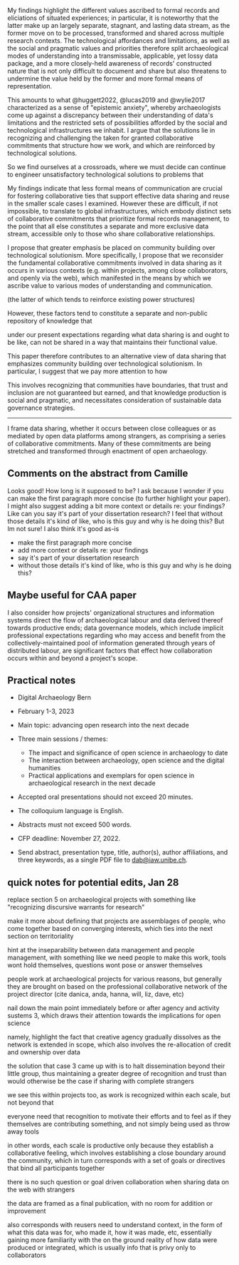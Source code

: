 
My findings highlight the different values ascribed to formal records and eliciations of situated experiences; in particular, it is noteworthy that the latter make up an largely separate, stagnant, and lasting data stream, as the former move on to be processed, transformed and shared across multiple research contexts. The technological affordances and limitations, as well as the social and pragmatic values and priorities therefore split archaeological modes of understanding into a transmissable, applicable, yet lossy data package, and a more closely-held awareness of records' constructed nature that is not only difficult to document and share but also threatens to undermine the value held by the former and more formal means of representation.

This amounts to what @huggett2022, @lucas2019 and @wylie2017 characterized as a sense of "epistemic anxiety", whereby archaeologists come up against a discrepancy between their understanding of data's limitations and the restricted sets of possibilities afforded by the social and technological infrastructures we inhabit. I argue that the solutions lie in recognizing and challenging the taken for granted collaborative commitments that structure how we work, and which are reinforced by technological solutions.


So we find ourselves at a crossroads, where we must decide can continue to engineer unsatisfactory technological solutions to problems that 



My findings indicate that less formal means of communication are crucial for fostering collaborative ties that support effective data sharing and reuse in the smaller scale cases I examined. However these are difficult, if not impossible, to translate to global infrastructures, which embody distinct sets of collaborative commitments that prioritize formal records management, to the point that all else constitutes a separate and more exclusive data stream, accessible only to those who share collaborative relationships.

I propose that greater emphasis be placed on community building over technological solutionism. More specifically, I propose that we reconsider the fundamental collaborative commitments involved in data sharing as it occurs in various contexts (e.g. within projects, among close collaborators, and openly via the web), which manifested in the means by which we ascribe value to various modes of understanding and communication.



(the latter of which tends to reinforce existing power structures)

However, these factors tend to constitute a separate and non-public repository of knowledge that

under our present expectations regarding what data sharing is and ought to be like, can not be shared in a way that maintains their functional value.

This paper therefore contributes to an alternative view of data sharing that emphasizes community building over technological solutionism. In particular, I suggest that we pay more attention to how

This involves recognizing that communities have boundaries, that trust and inclusion are not guaranteed but earned, and that knowledge production is social and pragmatic, and necessitates consideration of sustainable data governance strategies.

---

I frame data sharing, whether it occurs between close colleagues or as mediated by open data platforms among strangers, as comprising a series of collaborative commitments. Many of these commitments are being stretched and transformed through enactment of open archaeology.


## Comments on the abstract from Camille
Looks good! How long is it supposed to be? I ask because I wonder if you can make the first paragraph more concise (to further highlight your paper). I might also suggest adding a bit more context or details re: your findings? Like can you say it's part of your dissertation research? I feel that without those details it's kind of like, who is this guy and why is he doing this? But Im not sure! I also think it's good as-is

- make the first paragraph more concise
- add more context or details re: your findings
- say it's part of your dissertation research
- without those details it's kind of like, who is this guy and why is he doing this?


## Maybe useful for CAA paper

I also consider how projects' organizational structures and information systems direct the flow of archaeological labour and data derived thereof towards productive ends; data governance models, which include implicit professional expectations regarding who may access and benefit from the collectively-maintained pool of information generated through years of distributed labour, are significant factors that effect how collaboration occurs within and beyond a project's scope.


## Practical notes
- Digital Archaeology Bern
- February 1-3, 2023

- Main topic: advancing open research into the next decade
- Three main sessions / themes:
  - The impact and significance of open science in archaeology to date
  - The interaction between archaeology, open science and the digital humanities
  - Practical applications and exemplars for open science in archaeological research in the next decade

- Accepted oral presentations should not exceed 20 minutes.
- The colloquium language is English.
- Abstracts must not exceed 500 words.
- CFP deadline: November 27, 2022.
- Send abstract, presentation type, title, author(s), author affiliations, and three keywords, as a single PDF file to dab@iaw.unibe.ch.

## quick notes for potential edits, Jan 28
replace section 5 on archaeological projects with something like "recognizing discursive warrants for research"

make it more about defining that projects are assemblages of people, who come together based on converging interests, which ties into the next section on territoriality

hint at the inseparability between data management and people management, with something like we need people to make this work, tools wont hold themselves, questions wont pose or answer themselves

people work at archaeological projects for various reasons, but generally they are brought on based on the professional collaborative network of the project director (cite danica, anda, hanna, will, liz, dave, etc)

nail down the main point immediately before or after agency and activity sustems 3, which draws their attention towards the implications for open science

namely, highlight the fact that creative agency gradually dissolves as the network is extended in scope, which also involves the re-allocation of credit and ownership over data

the solution that case 3 came up with is to halt dissemination beyond their little group, thus maintaining a greater degree of recognition and trust than would otherwise be the case if sharing with complete strangers

we see this within projects too, as work is recognized within each scale, but not beyond that

everyone need that recognition to motivate their efforts and to feel as if they themselves are contributing something, and not simply being used as throw away tools

in other words, each scale is productive only because they establish a collaborative feeling, which involves establishing a close boundary around the community, which in turn corresponds with a set of goals or directives that bind all participants together

there is no such question or goal driven collaboration when sharing data on the web with strangers

the data are framed as a final publication, with no room for addition or improvement

also corresponds with reusers need to understand context, in the form of what this data was for, who made it, how it was made, etc, essentially gaining more familiarity with the on the ground reality of how data were produced or integrated, which is usually info that is privy only to collaborators

